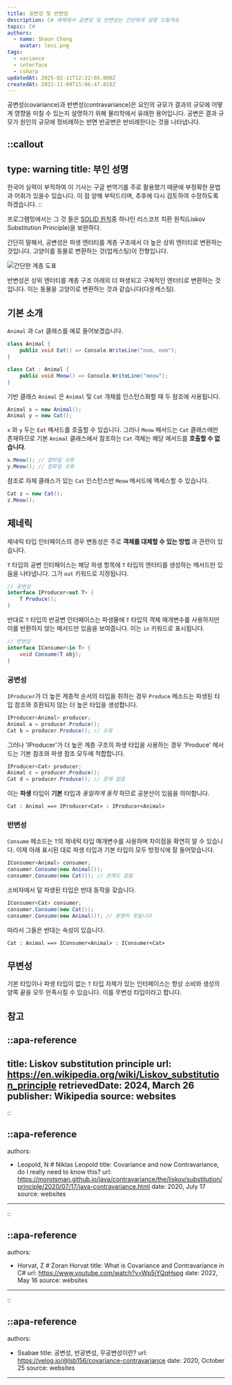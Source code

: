 ```yaml
---
title: 공변성 및 반변성
description: C# 예제에서 공변성 및 반변성는 간단하게 설명 드릴게요
topic: C#
authors:
  - name: Shaun Chong
    avatar: levi.png
tags:
  - variance
  - interface
  - csharp
updatedAt: 2025-02-11T12:22:05.000Z
createdAt: 2022-11-09T15:06:47.818Z
---
```


공변성(covariance)과 반변성(contravariance)은 요인의 규모가 결과의 규모에 어떻게 영향을 미칠 수 있는지 설명하기 위해 물리학에서 유래한 용어입니다. 공변은 결과 규모가 원인의 규모에 정비례하는 반면 반공변은 반비례한다는 것을 나타냅니다.

<!--more-->

<!-- prettier-ignore-start -->
::callout
---
type: warning
title: 부인 성명
---
한국어 실력이 부적하여 이 기사는 구글 번역기를 주로 활용했기 때문에 부정확한 문법과 어휘가 있을수 있습니다. 이 점 양해 부탁드리며, 추후에 다시 검토하여 수정하도록 하겠습니다.
::
<!-- prettier-ignore-end -->

프로그램밍에서는 그 것 들은 [SOLID 원칙](https://www.freecodecamp.org/news/solid-principles-explained-in-plain-english/)중 하나인 리스코프 치환 원칙(Liskov Substitution Principle)을 보완하다.

간단히 말해서, 공변성은 파생 엔터티를 계층 구조에서 더 높은 상위 엔터티로 변환하는 것입니다. 고양이를 동물로 변환하는 것(업캐스팅)이 전형입니다.

![간단한 계층 도표](/images/variance/hierarchy.png)

반변성은 상위 엔터티를 계층 구조 아래의 더 파생되고 구체적인 엔터티로 변환하는 것입니다. 이는 동물을 고양이로 변환하는 것과 같습니다(다운캐스팅).

## 기본 소개

`Animal` 과 `Cat` 클래스를 예로 들어보겠습니다.

```cs
class Animal {
	public void Eat() => Console.WriteLine("nom, nom");
}

class Cat : Animal {
	public void Meow() => Console.WriteLine("meow");
}
```

기반 클래스 `Animal` 은 `Animal` 및 `Cat` 개체를 인스턴스화할 때 두 참조에 사용됩니다.

```cs
Animal x = new Animal();
Animal y = new Cat();
```

`x` 와 `y` 두는 `Eat` 메서드를 호출할 수 있습니다. 그러나 `Meow` 메서드는 `Cat` 클래스에만 존재하므로 기본 `Animal` 클래스에서 참조하는 `Cat` 객체는 해당 메서드를 **호출할 수 없습니다**.

```cs
x.Meow(); // 컴파일 오류
y.Meow(); // 컴파일 오류
```

참조로 자체 클래스가 있는 `Cat` 인스턴스만 `Meow` 메서드에 액세스할 수 있습니다.

```cs
Cat z = new Cat();
z.Meow();
```

## 제네릭

제네릭 타입 인터페이스의 경우 변동성은 주로 **객체를 대체할 수 있는 방법** 과 관련이 있습니다.

`T` 타입의 공변 인터페이스는 해당 파생 항목에 `T` 타입의 엔터티를 생성하는 메서드만 있음을 나타냅니다. 그가 `out` 키워드로 지정됩니다.

```cs
// 공변성
interface IProducer<out T> {
	T Produce();
}
```

반대로 `T` 타입의 반공변 인터페이스는 파생물에 `T` 타입의 객체 매개변수를 사용하지만 이를 반환하지 않는 메서드만 있음을 보여줍니다. 이는 `in` 키워드로 표시됩니다.

```cs
// 반변성
interface IConsumer<in T> {
	void Consume(T obj);
}
```

### 공변성

`IProducer`가 더 높은 계층적 순서의 타입을 취하는 경우 `Produce` 메소드는 파생된 타입 참조와 호환되지 않는 더 높은 타입을 생성합니다.

```cs
IProducer<Animal> producer;
Animal a = producer.Produce();
Cat b = producer.Produce(); // 오류
```

그러나 'IProducer'가 더 높은 계층 구조의 파생 타입을 사용하는 경우 'Produce' 메서드는 기본 참조와 파생 참조 모두에 적합합니다.

```cs
IProducer<Cat> producer;
Animal c = producer.Produce();
Cat d = producer.Produce(); // 문제 없음
```

이는 **파생** 타입이 **기본** 타입과 _동일하게 동작_ 하므로 공분산이 있음을 의미합니다.

```
Cat : Animal ==> IProducer<Cat> : IProducer<Animal>
```

### 반변성

`Consume` 메소드는 `T`의 제네릭 타입 매개변수를 사용하며 차이점을 확연히 알 수 있습니다. 이제 아래 표시된 대로 파생 타입과 기본 타입이 모두 방정식에 잘 들어맞습니다.

```cs
IConsumer<Animal> consumer;
consumer.Consume(new Animal());
consumer.Consume(new Cat()); // 문제도 없음
```

소비자에서 덜 파생된 타입은 반대 동작을 갖습니다.

```cs
IConsumer<Cat> consumer;
consumer.Consume(new Cat());
consumer.Consume(new Animal()); // 분명히 못됩니다
```

따라서 그들은 반대는 속성이 있습니다.

```
Cat : Animal ==> IConsumer<Animal> : IConsumer<Cat>
```

## 무변성

기본 타입이나 파생 타입이 없는 `T` 타입 자체가 있는 인터페이스는 항상 소비와 생성의 양쪽 끝을 모두 만족시킬 수 있습니다. 이를 무변성 타입이라고 합니다.

## 참고

<!-- prettier-ignore-start -->
::apa-reference
---
title: Liskov substitution principle
url: https://en.wikipedia.org/wiki/Liskov_substitution_principle
retrievedDate: 2024, March 26
publisher: Wikipedia
source: websites
---
::

::apa-reference
---
authors:
 - Leopold, N # Niklas Leopold
title: Covariance and now Contravariance, do I really need to know this?
url: https://morotsman.github.io/java/contravariance/the/liskov/substitution/principle/2020/07/17/java-contravariance.html
date: 2020, July 17
source: websites
---
::

::apa-reference
---
authors:
 - Horvat, Z # Zoran Horvat
title: What is Covariance and Contravariance in C#
url: https://www.youtube.com/watch?v=Wp5iYQqHspg
date: 2022, May 16
source: websites
---
::

::apa-reference
---
authors:
 - Ssabae
title: 공변성, 반공변성, 무공변성이란?
url: https://velog.io/@lsb156/covariance-contravariance
date: 2020, October 25
source: websites
---
<!-- prettier-ignore-end -->
